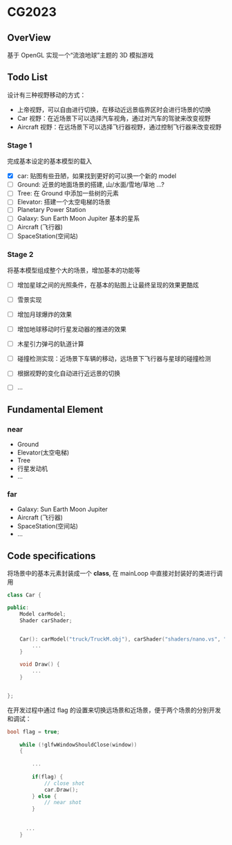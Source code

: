 # CG2023

## OverView

基于 OpenGL 实现一个“流浪地球”主题的 3D 模拟游戏

## Todo List

设计有三种视野移动的方式：

- 上帝视野，可以自由进行切换，在移动近远景临界区时会进行场景的切换
- Car 视野：在近场景下可以选择汽车视角，通过对汽车的驾驶来改变视野
- Aircraft 视野：在远场景下可以选择飞行器视野，通过控制飞行器来改变视野

### Stage 1

完成基本设定的基本模型的载入

- [x] car: 贴图有些丑陋，如果找到更好的可以换一个新的 model
- [ ] Ground: 近景的地面场景的搭建, 山/水面/雪地/草地 ...?
- [ ] Tree: 在 Ground 中添加一些树的元素
- [ ] Elevator: 搭建一个太空电梯的场景
- [ ] Planetary Power Station
- [ ] Galaxy: Sun Earth Moon Jupiter 基本的星系
- [ ] Aircraft (飞行器)
- [ ] SpaceStation(空间站)

### Stage 2

将基本模型组成整个大的场景，增加基本的功能等

- [ ] 增加星球之间的光照条件，在基本的贴图上让最终呈现的效果更酷炫
- [ ] 雪景实现
- [ ] 增加月球爆炸的效果
- [ ] 增加地球移动时行星发动器的推进的效果
- [ ] 木星引力弹弓的轨道计算
- [ ] 碰撞检测实现：近场景下车辆的移动，远场景下飞行器与星球的碰撞检测
- [ ] 根据视野的变化自动进行近远景的切换
- [ ] ...



## Fundamental Element

### near

- Ground
- Elevator(太空电梯)
- Tree
- 行星发动机
- ...

### far

- Galaxy: Sun Earth Moon Jupiter
- Aircraft (飞行器)
- SpaceStation(空间站)
- ...

## Code specifications

将场景中的基本元素封装成一个 **class**, 在 mainLoop 中直接对封装好的类进行调用

```c++
class Car {

public:
    Model carModel;
    Shader carShader;


    Car(): carModel("truck/TruckM.obj"), carShader("shaders/nano.vs", "shaders/nano.fs") {
        ...
    }

    void Draw() {
        ...
    }


};
```

在开发过程中通过 flag 的设置来切换远场景和近场景，便于两个场景的分别开发和调试：

```c++
bool flag = true;
    
    while (!glfwWindowShouldClose(window))
    {
        
        ...
          
        if(flag) {
            // close shot
            car.Draw();
        } else {
            // near shot
        }
        
       
      ...
    }
```

